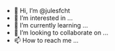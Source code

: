 - 👋 Hi, I’m @julesfcht
- 👀 I’m interested in ...
- 🌱 I’m currently learning ...
- 💞️ I’m looking to collaborate on ...
- 📫 How to reach me ...

<!---
julesfcht/julesfcht is a ✨ special ✨ repository because its `README.md` (this file) appears on your GitHub profile.
You can click the Preview link to take a look at your changes.
--->
